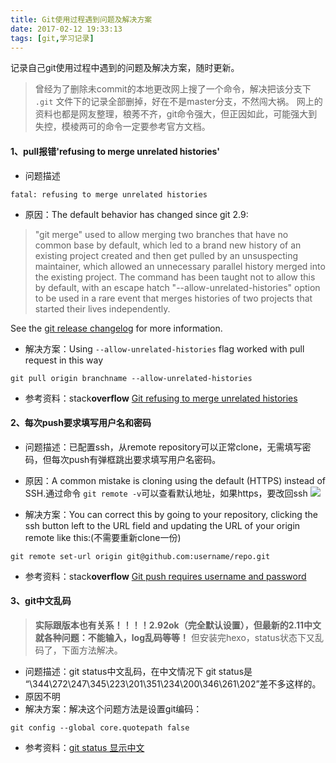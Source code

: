 ```yaml
---
title: Git使用过程遇到问题及解决方案
date: 2017-02-12 19:33:13
tags: [git,学习记录]
---
```


记录自己git使用过程中遇到的问题及解决方案，随时更新。
>曾经为了删除未commit的本地更改网上搜了一个命令，解决把该分支下 `.git` 文件下的记录全部删掉，好在不是master分支，不然闯大祸。
网上的资料也都是网友整理，稂莠不齐，git命令强大，但正因如此，可能强大到失控，模棱两可的命令一定要参考官方文档。

#### 1、pull报错'refusing to merge unrelated histories'
- 问题描述
```
fatal: refusing to merge unrelated histories
```
- 原因：The default behavior has changed since git 2.9:
>"git merge" used to allow merging two branches that have no common base by default, which led to a brand new history of an existing project created and then get pulled by an unsuspecting maintainer, which allowed an unnecessary parallel history merged into the existing project. The command has been taught not to allow this by default, with an escape hatch "--allow-unrelated-histories" option to be used in a rare event that merges histories of two projects that started their lives independently.

 See the [git release changelog](https://github.com/git/git/blob/master/Documentation/RelNotes/2.9.0.txt#L58-L68) for more information.

- 解决方案：Using `--allow-unrelated-histories` flag worked with pull request in this way
```
git pull origin branchname --allow-unrelated-histories
```

- 参考资料：stack**overflow** [Git refusing to merge unrelated histories](http://stackoverflow.com/questions/37937984/git-refusing-to-merge-unrelated-histories)

<!-- more -->

#### 2、每次push要求填写用户名和密码
- 问题描述：已配置ssh，从remote repository可以正常clone，无需填写密码，但每次push有弹框跳出要求填写用户名密码。

- 原因：A common mistake is cloning using the default (HTTPS) instead of SSH.通过命令 `git remote -v`可以查看默认地址，如果https，要改回ssh
![](http://ol9ge41ud.bkt.clouddn.com/2017-02-12_201337.png)

- 解决方案：You can correct this by going to your repository, clicking the ssh button left to the URL field and updating the URL of your origin remote like this:(不需要重新clone一份)
```
git remote set-url origin git@github.com:username/repo.git
```

- 参考资料：stack**overflow** [Git push requires username and password](http://stackoverflow.com/questions/6565357/git-push-requires-username-and-password)

#### 3、git中文乱码
> **实际跟版本也有关系！！！！2.92ok（完全默认设置），但最新的2.11中文就各种问题：不能输入，log乱码等等！** 但安装完hexo，status状态下又乱码了，下面方法解决。

- 问题描述：git status中文乱码，在中文情况下 git status是 “\344\272\247\345\223\201\351\234\200\346\261\202”差不多这样的。
- 原因不明
- 解决方案：解决这个问题方法是设置git编码：
```
git config --global core.quotepath false
```
- 参考资料：[git status 显示中文](http://blog.csdn.net/cjopengler/article/details/46585319)
